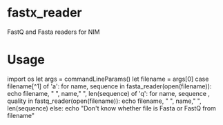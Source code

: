 # fastx_reader
FastQ and Fasta readers for NIM

# Usage
  import os
  let args = commandLineParams()
  let filename = args[0]
  case filename[^1]
  of 'a':
    for name, sequence in fasta_reader(open(filename)):
      echo filename, " ", name," ", len(sequence)
  of 'q':
    for name, sequence , quality in fastq_reader(open(filename)):
      echo filename, " ", name," ", len(sequence)
  else:
    echo "Don't know whether file is Fasta or FastQ from filename"
